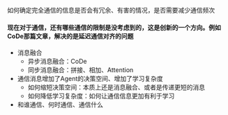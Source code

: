 如何确定完全通信的信息是否会有冗余、有害的情况，是否需要减少通信频次


#### 现在对于通信，还有哪些通信的限制是没考虑到的，这是创新的一个方向。例如CoDe那篇文章，解决的是延迟通信对齐的问题
- 消息融合
    - 异步消息融合：CoDe
    - 同步消息融合：拼接、相加、Attention
- 通信消息增加了Agent的决策空间、增加了学习复杂度
    - 如何缩短决策空间：本质上还是消息融合、或者是传递更短的消息
    - 如何降低学习复杂度：如何让通信信息更加有利于学习
- 和谁通信、何时通信、通信什么
